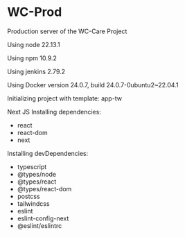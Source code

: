# WC-Prod
Production server of the WC-Care Project

Using node 22.13.1

Using npm 10.9.2

Using jenkins 2.79.2

Using Docker version 24.0.7, build 24.0.7-0ubuntu2~22.04.1

Initializing project with template: app-tw 

Next JS
Installing dependencies:
- react
- react-dom
- next

Installing devDependencies:
- typescript
- @types/node
- @types/react
- @types/react-dom
- postcss
- tailwindcss
- eslint
- eslint-config-next
- @eslint/eslintrc

